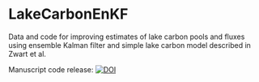 # LakeCarbonEnKF
Data and code for improving estimates of lake carbon pools and fluxes using ensemble Kalman filter and simple lake carbon model described in Zwart et al.

Manuscript code release: 
[![DOI](https://zenodo.org/badge/142329597.svg)](https://zenodo.org/badge/latestdoi/142329597)
